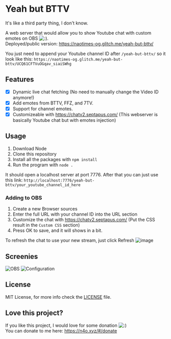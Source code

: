 # Yeah but BTTV
It's like a third party thing, I don't know.

A web server that would allow you to show Youtube chat with custom emotes on OBS ![:)](https://static-cdn.jtvnw.net/emoticons/v2/1/static/light/1.0).<br />
Deployed/public version: https://naotimes-og.glitch.me/yeah-but-bttv/

You just need to append your Youtube channel ID after `/yeah-but-bttv/` so it look like this: `https://naotimes-og.glitch.me/yeah-but-bttv/UCQ61CFTVuOGqav_siaiSWhg`

## Features
- [x] Dynamic live chat fetching (No need to manually change the Video ID anymore!)
- [x] Add emotes from BTTV, FFZ, and 7TV.
- [x] Support for channel emotes.
- [x] Customizeable with https://chatv2.septapus.com/ (This webserver is basically Youtube chat but with emotes injection)

## Usage

1. Download Node
2. Clone this repository
3. Install all the packages with `npm install`
4. Run the program with `node .`

It should open a localhost server at port 7776.
After that you can just use this link: `http://localhost:7776/yeah-but-bttv/your_youtube_channel_id_here`

### Adding to OBS
1. Create a new Browser sources
2. Enter the full URL with your channel ID into the URL section
3. Customize the chat with https://chatv2.septapus.com/ (Put the CSS result in the `Custom CSS` section)
4. Press OK to save, and it will shows in a bit.

To refresh the chat to use your new stream, just click Refresh
![image](https://user-images.githubusercontent.com/34302902/135239053-d68a700e-2777-473f-b1d2-0b19f61292ec.png)

## Screenies

![OBS](https://user-images.githubusercontent.com/34302902/135238400-0c462df6-9f54-4d53-ad6c-24750c11e058.png)
![Configuration](https://user-images.githubusercontent.com/34302902/135238649-6a5eb35c-07bf-4bac-a314-4c38c6d0b339.png)

## License

MIT License, for more info check the [LICENSE](https://github.com/noaione/yeah-but-bttv/blob/master/LICENSE) file.

## Love this project?
If you like this project, I would love for some donation ![:)](https://static-cdn.jtvnw.net/emoticons/v2/1/static/light/1.0) <br/>
You can donate to me here: https://n4o.xyz/#/donate
